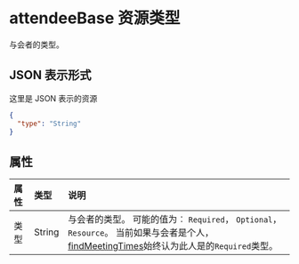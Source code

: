 # <a name="attendeebase-resource-type"></a>attendeeBase 资源类型

与会者的类型。

## <a name="json-representation"></a>JSON 表示形式

这里是 JSON 表示的资源

<!-- {
  "blockType": "resource",
  "optionalProperties": [

  ],
  "@odata.type": "microsoft.graph.attendeeBase"
}-->

```json
{
  "type": "String"
}

```
## <a name="properties"></a>属性
| 属性     | 类型   |说明|
|:---------------|:--------|:----------|
|类型|String| 与会者的类型。 可能的值为︰ `Required`， `Optional`， `Resource`。 当前如果与会者是个人， [findMeetingTimes](../api/user_findmeetingtimes.md)始终认为此人是的`Required`类型。|

<!-- uuid: 8fcb5dbc-d5aa-4681-8e31-b001d5168d79
2015-10-25 14:57:30 UTC -->
<!-- {
  "type": "#page.annotation",
  "description": "attendeeBase resource",
  "keywords": "",
  "section": "documentation",
  "tocPath": ""
}-->